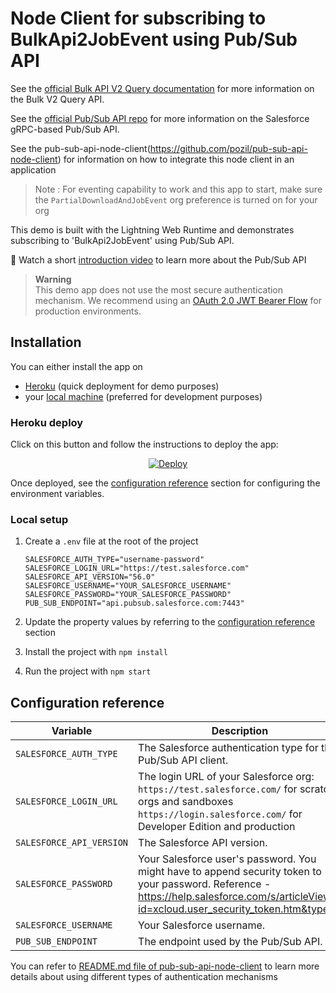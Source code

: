 # Node Client for subscribing to BulkApi2JobEvent using Pub/Sub API



See the [official Bulk API V2 Query documentation](https://developer.salesforce.com/docs/atlas.en-us.api_asynch.meta/api_asynch/queries.htm) for more information on the Bulk V2 Query API.

See the [official Pub/Sub API repo](https://github.com/developerforce/pub-sub-api) for more information on the Salesforce gRPC-based Pub/Sub API.

See the pub-sub-api-node-client(https://github.com/pozil/pub-sub-api-node-client) for information on how to integrate this node client in an application

> Note : For eventing capability to work and this app to start, make sure the `PartialDownloadAndJobEvent` org preference is turned on for your org 

This demo is built with the Lightning Web Runtime and demonstrates subscribing to 'BulkApi2JobEvent' using Pub/Sub API. 

🎥 Watch a short [introduction video](https://youtu.be/g9P87_loVVA) to learn more about the Pub/Sub API

> **Warning**<br/>
> This demo app does not use the most secure authentication mechanism. We recommend using an [OAuth 2.0 JWT Bearer Flow](https://help.salesforce.com/s/articleView?id=sf.remoteaccess_oauth_jwt_flow.htm&type=5) for production environments.

## Installation

You can either install the app on

-   [Heroku](#heroku-deploy) (quick deployment for demo purposes)
-   your [local machine](#local-setup) (preferred for development purposes)

### Heroku deploy

Click on this button and follow the instructions to deploy the app:

<p align="center">
  <a href="https://heroku.com/deploy?template=https://github.com/pozil/ebikes-manufacturing-lwc-oss">
    <img src="https://www.herokucdn.com/deploy/button.svg" alt="Deploy">
  </a>
<p>

Once deployed, see the [configuration reference](#configuration-reference) section for configuring the environment variables.

### Local setup

1. Create a `.env` file at the root of the project

    ```properties
    SALESFORCE_AUTH_TYPE="username-password"
    SALESFORCE_LOGIN_URL="https://test.salesforce.com"
    SALESFORCE_API_VERSION="56.0"
    SALESFORCE_USERNAME="YOUR_SALESFORCE_USERNAME"
    SALESFORCE_PASSWORD="YOUR_SALESFORCE_PASSWORD"
    PUB_SUB_ENDPOINT="api.pubsub.salesforce.com:7443"
    ```

1. Update the property values by referring to the [configuration reference](#configuration-reference) section

1. Install the project with `npm install`

1. Run the project with `npm start`

## Configuration reference


| Variable                 | Description                                                                                                                                                                                             | Example                          |
|--------------------------|---------------------------------------------------------------------------------------------------------------------------------------------------------------------------------------------------------|----------------------------------|
| `SALESFORCE_AUTH_TYPE`   | The Salesforce authentication type for the Pub/Sub API client.                                                                                                                                          | `username-password`              |
| `SALESFORCE_LOGIN_URL`   | The login URL of your Salesforce org:<br>`https://test.salesforce.com/` for scratch orgs and sandboxes<br/>`https://login.salesforce.com/` for Developer Edition and production                         | `https://test.salesforce.com`    |
| `SALESFORCE_API_VERSION` | The Salesforce API version.                                                                                                                                                                             | `63.0`                           |
| `SALESFORCE_PASSWORD`    | Your Salesforce user's password. You might have to append security token to your password. Reference - https://help.salesforce.com/s/articleView?id=xcloud.user_security_token.htm&type=5 | n/a                              |
| `SALESFORCE_USERNAME`    | Your Salesforce username.                                                                                                                                                                               | n/a                              | | n/a                                 |
| `PUB_SUB_ENDPOINT`       | The endpoint used by the Pub/Sub API.                                                                                                                                                                   | `api.pubsub.salesforce.com:7443` |

You can refer to [README.md file of pub-sub-api-node-client](https://github.com/pozil/pub-sub-api-node-client/blob/main/README.md) to learn more details about using different types of authentication mechanisms

